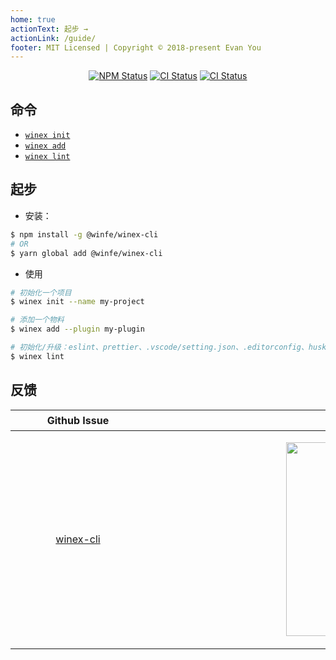 ```yaml
---
home: true
actionText: 起步 →
actionLink: /guide/
footer: MIT Licensed | Copyright © 2018-present Evan You
---
```





<p align="center">
  <a href="https://www.npmjs.com/package/@winfe/winex-cli"><img alt="NPM Status" src="https://img.shields.io/npm/v/@winfe/winex-cli.svg?style=flat"/></a>
  <a href="https://circleci.com/gh/cool-fe/winex-cli/tree/main"><img alt="CI Status" src="https://circleci.com/gh/cool-fe/winex-cli/tree/dev.svg?style=shield"/></a>
  <a href="https://lerna.js.org/"><img alt="CI Status" src="https://img.shields.io/badge/maintained%20with-lerna-cc00ff.svg" /></a>
</p>


## 命令

  - [`winex init`](./guide/init.md)
  - [`winex add`](./guide/add.md)
  - [`winex lint`](./guide/lint.md)



## 起步

- 安装：

```bash
$ npm install -g @winfe/winex-cli
# OR
$ yarn global add @winfe/winex-cli
```

- 使用

```bash
# 初始化一个项目
$ winex init --name my-project

# 添加一个物料
$ winex add --plugin my-plugin

# 初始化/升级：eslint、prettier、.vscode/setting.json、.editorconfig、husky、lint-staged...
$ winex lint
```



## 反馈

|                               Github Issue                                |                                                        企业微信                                                         |
| :-----------------------------------------------------------------------: | :---------------------------------------------------------------------------------------------------------------------: |
| <p style="width:200px"></p>[winex-cli](https://github.com/cool-fe/winex-cli/issues)</p> | <p style="width:650px"  height="310"><img src="/docs-winex-cli/dingding.jpg" width="216"  height="310" /> </p>|
